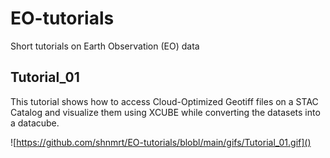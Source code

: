 # EO-tutorials
Short tutorials on Earth Observation (EO) data

## Tutorial_01
This tutorial shows how to access Cloud-Optimized Geotiff files on a STAC Catalog and visualize them using XCUBE while converting the datasets into a datacube.

![https://github.com/shnmrt/EO-tutorials/blobl/main/gifs/Tutorial_01.gif]()
